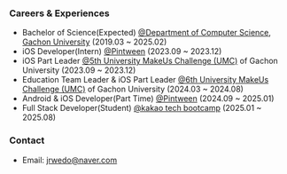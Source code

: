 ### Careers & Experiences
- Bachelor of Science(Expected) [@Department of Computer Science](https://www.gachon.ac.kr/sites/cs/index.do), [Gachon University](https://www.gachon.ac.kr/kor/index.do) (2019.03 ~ 2025.02)
- iOS Developer(Intern) [@Pintween](https://www.pintween.com) (2023.09 ~ 2023.12)
- iOS Part Leader [@5th University MakeUs Challenge (UMC)](https://www.makeus.in/umc) of Gachon University (2023.09 ~ 2023.12)
- Education Team Leader & iOS Part Leader [@6th University MakeUs Challenge (UMC)](https://www.makeus.in/umc) of Gachon University (2024.03 ~ 2024.08)
- Android & iOS Developer(Part Time) [@Pintween](https://www.pintween.com) (2024.09 ~ 2025.01)
- Full Stack Developer(Student) [@kakao tech bootcamp](https://ktb.goorm.io/) (2025.01 ~ 2025.08)


### Contact
- Email: jrwedo@naver.com
